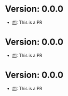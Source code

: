 # Version: 0.0.0

* [#1](https://github.com/rjgill/test/pull/1): This is a PR


# Version: 0.0.0

* [#1](https://github.com/rjgill/test/pull/1): This is a PR


# Version: 0.0.0

* [#1](https://github.com/rjgill/test/pull/1): This is a PR
